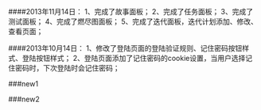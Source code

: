 ####2013年11月14日：
	1、完成了故事面板；
 	2、完成了任务面板；
 	3、完成了测试面板；
 	4、完成了燃尽图面板；
 	5、完成了迭代面板，迭代计划添加、修改、查看页面；
 	
####2013年10月14日：
 	1、修改了登陆页面的登陆验证规则、记住密码按钮样式、登陆按钮样式；
 	2、登陆页面添加了记住密码的cookie设置，当用户选择记住密码时，下次登陆时会记住密码；



###new1

###new2